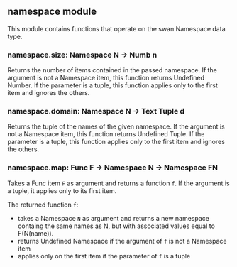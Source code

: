 namespace module
----------------------------------------------------------------------------

This module contains functions that operate on the swan Namespace data type.
  
### namespace.size: Namespace N -> Numb n
Returns the number of items contained in the passed namespace.
If the argument is not a Namespace item, this function returns 
Undefined Number.
If the parameter is a tuple, this function applies only to the first
item and ignores the others.
  
### namespace.domain: Namespace N -> Text Tuple d
Returns the tuple of the names of the given namespace.
If the argument is not a Namespace item, this function returns 
Undefined Tuple.
If the parameter is a tuple, this function applies only to the first
item and ignores the others.
  
### namespace.map: Func F -> Namespace N -> Namespace FN
Takes a Func item `F` as argument and returns a function `f`. 
If the argument is a tuple, it applies only to its first item.

The returned function `f`: 
- takes a Namespace `N` as argument and returns a new namespace containg 
  the same names as N, but with associated values equal to F(N(name)).
- returns Undefined Namespace if the argument of `f` is not a Namespace 
  item
- applies only on the first item if the parameter of `f` is a tuple
  

